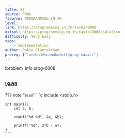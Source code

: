 ```yaml
---
title: X2
source: PROG
fsource: PROGRAMMING.IN.TH
level:
link: https://programming.in.th/tasks/0008
extsol: https://programming.in.th/tasks/0008/solution
difficulty: Very Easy
tags: 
    - Implementation
author: Pakin Olanraktham
prereq: ["[การเขียนโปรแกรมเบื้องต้น](/prog-basic)"]
---
```


!problem_info prog-0008

## เฉลย

??? note "เฉลย"
    ```c
    include <stdio.h>

    int main(){
        int a, b;

        scanf("%d %d", &a, &b);

        printf("%d", 2*b - a);
    }
    ```